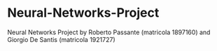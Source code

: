 # Neural-Networks-Project
Neural Networks Project by Roberto Passante (matricola 1897160) and Giorgio De Santis (matricola 1921727)
